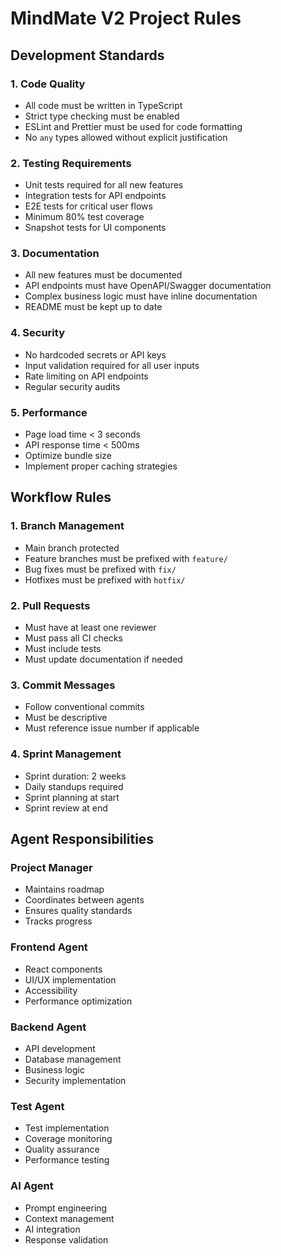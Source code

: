# MindMate V2 Project Rules

## Development Standards

### 1. Code Quality
- All code must be written in TypeScript
- Strict type checking must be enabled
- ESLint and Prettier must be used for code formatting
- No `any` types allowed without explicit justification

### 2. Testing Requirements
- Unit tests required for all new features
- Integration tests for API endpoints
- E2E tests for critical user flows
- Minimum 80% test coverage
- Snapshot tests for UI components

### 3. Documentation
- All new features must be documented
- API endpoints must have OpenAPI/Swagger documentation
- Complex business logic must have inline documentation
- README must be kept up to date

### 4. Security
- No hardcoded secrets or API keys
- Input validation required for all user inputs
- Rate limiting on API endpoints
- Regular security audits

### 5. Performance
- Page load time < 3 seconds
- API response time < 500ms
- Optimize bundle size
- Implement proper caching strategies

## Workflow Rules

### 1. Branch Management
- Main branch protected
- Feature branches must be prefixed with `feature/`
- Bug fixes must be prefixed with `fix/`
- Hotfixes must be prefixed with `hotfix/`

### 2. Pull Requests
- Must have at least one reviewer
- Must pass all CI checks
- Must include tests
- Must update documentation if needed

### 3. Commit Messages
- Follow conventional commits
- Must be descriptive
- Must reference issue number if applicable

### 4. Sprint Management
- Sprint duration: 2 weeks
- Daily standups required
- Sprint planning at start
- Sprint review at end

## Agent Responsibilities

### Project Manager
- Maintains roadmap
- Coordinates between agents
- Ensures quality standards
- Tracks progress

### Frontend Agent
- React components
- UI/UX implementation
- Accessibility
- Performance optimization

### Backend Agent
- API development
- Database management
- Business logic
- Security implementation

### Test Agent
- Test implementation
- Coverage monitoring
- Quality assurance
- Performance testing

### AI Agent
- Prompt engineering
- Context management
- AI integration
- Response validation 